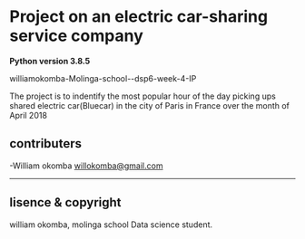# Project on an electric car-sharing service company

**Python version 3.8.5**

williamokomba-Molinga-school--dsp6-week-4-IP

The project is to indentify the most popular hour of the day picking ups shared electric car(Bluecar) in the city of Paris in France over the month of April 2018

## contributers

-William okomba <willokomba@gmail.com>

----

## lisence & copyright

william okomba, molinga school Data science student.
